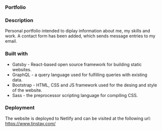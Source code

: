 ### Portfolio


### Description
Personal portfolio intended to diplay information about me, my skills and work. A contact form has been added, which sends message entries to my email.  

### Built with
* Gatsby - React-based open source framework for building static websites.
* GraphQL - a query language used for fulfilling queries with existing data.
* Bootstrap - HTML, CSS and JS framework used for the desing and style of the website.
* Sass - the preprocessor scripting language for compiling CSS.


### Deployment
The website is deployed to Netlify and can be visited at the following url: https://www.tinstay.com/


